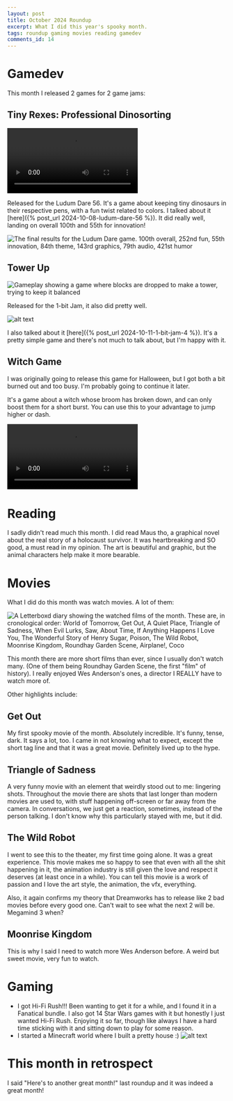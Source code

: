 ```yaml
---
layout: post
title: October 2024 Roundup
excerpt: What I did this year's spooky month.
tags: roundup gaming movies reading gamedev
comments_id: 14
---
```


# Gamedev

This month I released 2 games for 2 game jams:

## Tiny Rexes: Professional Dinosorting

<video controls src="../../assets/images/2024-10-08-ludum-dare-56/final-gameplay.mp4" title="Title"></video>

Released for the Ludum Dare 56. It's a game about keeping tiny dinosaurs in their respective pens, with a fun twist related to colors. I talked about it [here]({% post_url 2024-10-08-ludum-dare-56 %}). It did really well, landing on overall 100th and 55th for innovation!

![The final results for the Ludum Dare game. 100th overall, 252nd fun, 55th innovation, 84th theme, 143rd graphics, 79th audio, 421st humor](../../assets/images/2024-11-06-october-2024/ludum-dare-results.png)


## Tower Up

![Gameplay showing a game where blocks are dropped to make a tower, trying to keep it balanced](../../assets/images/2024-10-11-1-bit-jam-4/gameplay.gif)

Released for the 1-bit Jam, it also did pretty well.

![alt text](../../assets/images/2024-11-06-october-2024/1-bit-jam-results.png)

I also talked about it [here]({% post_url 2024-10-11-1-bit-jam-4 %}). It's a pretty simple game and there's not much to talk about, but I'm happy with it.

## Witch Game

I was originally going to release this game for Halloween, but I got both a bit burned out and too busy. I'm probably going to continue it later.

It's a game about a witch whose broom has broken down, and can only boost them for a short burst. You can use this to your advantage to jump higher or dash.

<video controls src="../../assets/images/2024-11-06-october-2024/2024-11-06_16-09-12.mp4" title="Title"></video>

# Reading

I sadly didn't read much this month. I did read Maus tho, a graphical novel about the real story of a holocaust survivor. It was heartbreaking and SO good, a must read in my opinion. The art is beautiful and graphic, but the animal characters help make it more bearable.

# Movies

What I did do this month was watch movies. A lot of them:

![A Letterboxd diary showing the watched films of the month. These are, in cronological order: World of Tomorrow, Get Out, A Quiet Place, Triangle of Sadness, When Evil Lurks, Saw, About Time, If Anything Happens I Love You, The Wonderful Story of Henry Sugar, Poison, The Wild Robot, Moonrise Kingdom, Roundhay Garden Scene, Airplane!, Coco](../../assets/images/2024-11-06-october-2024/letterboxd-diary.png)

This month there are more short films than ever, since I usually don't watch many. (One of them being Roundhay Garden Scene, the first "film" of history). I really enjoyed Wes Anderson's ones, a director I REALLY have to watch more of. 

Other highlights include:

## Get Out

My first spooky movie of the month. Absolutely incredible. It's funny, tense, dark. It says a lot, too. I came in not knowing what to expect, except the short tag line and that it was a great movie. Definitely lived up to the hype.

## Triangle of Sadness

A very funny movie with an element that weirdly stood out to me: lingering shots. Throughout the movie there are shots that last longer than modern movies are used to, with stuff happening off-screen or far away from the camera. In conversations, we just get a reaction, sometimes, instead of the person talking. I don't know why this particularly stayed with me, but it did.

## The Wild Robot

I went to see this to the theater, my first time going alone. It was a great experience. This movie makes me so happy to see that even with all the shit happening in it, the animation industry is still given the love and respect it deserves (at least once in a while). You can tell this movie is a work of passion and I love the art style, the animation, the vfx, everything.

Also, it again confirms my theory that Dreamworks has to release like 2 bad movies before every good one. Can't wait to see what the next 2 will be. Megamind 3 when?

## Moonrise Kingdom

This is why I said I need to watch more Wes Anderson before. A weird but sweet movie, very fun to watch.

# Gaming

- I got Hi-Fi Rush!!! Been wanting to get it for a while, and I found it in a Fanatical bundle. I also got 14 Star Wars games with it but honestly I just wanted Hi-Fi Rush. Enjoying it so far, though like always I have a hard time sticking with it and sitting down to play for some reason.
- I started a Minecraft world where I built a pretty house :)
![alt text](../../assets/images/2024-11-06-october-2024/pretty-house.png)

# This month in retrospect

I said "Here's to another great month!" last roundup and it was indeed a great month!